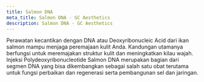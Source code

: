 ```yaml
---
title: Salmon DNA
meta_title: Salmon DNA - GC Aesthetics
description: Salmon DNA - GC Aesthetics
---
```


Perawatan kecantikan dengan DNA atau Deoxyribonucleic Acid dari ikan salmon mampu menjaga peremajaan kulit Anda.
Kandungan utamanya berfungsi untuk meremajakan struktur kulit dan meningkatkan kilau wajah. Injeksi Polydeoxyribonucleotide
Salmon DNA merupakan bagian dari segmen DNA yang bisa dikembangkan sebagai salah satu obat terutama untuk fungsi
perbaikan dan regenerasi serta pembangunan sel dan jaringan.